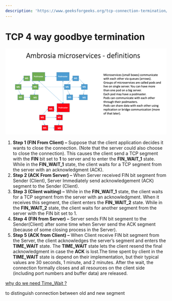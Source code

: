 ```yaml
---
description: 'https://www.geeksforgeeks.org/tcp-connection-termination/'
---
```


# TCP 4 way goodbye termination

![](../../../.gitbook/assets/image%20%28142%29.png)



1. **Step 1 \(FIN From Client\) –** Suppose that the client application decides it wants to close the connection. \(Note that the server could also choose to close the connection\). This causes the client send a TCP segment with the **FIN** bit set to **1** to server and to enter the **FIN\_WAIT\_1** state. While in the **FIN\_WAIT\_1** state, the client waits for a TCP segment from the server with an acknowledgment \(ACK\).
2. **Step 2 \(ACK From Server\) –** When Server received FIN bit segment from Sender \(Client\), Server Immediately send acknowledgement \(ACK\) segment to the Sender \(Client\).
3. **Step 3 \(Client waiting\) –** While in the **FIN\_WAIT\_1** state, the client waits for a TCP segment from the server with an acknowledgment. When it receives this segment, the client enters the **FIN\_WAIT\_2** state. While in the **FIN\_WAIT\_2** state, the client waits for another segment from the server with the FIN bit set to 1.
4. **Step 4 \(FIN from Server\) –** Server sends FIN bit segment to the Sender\(Client\) after some time when Server send the ACK segment \(because of some closing process in the Server\).
5. **Step 5 \(ACK from Client\) –** When Client receive FIN bit segment from the Server, the client acknowledges the server’s segment and enters the **TIME\_WAIT** state. The **TIME\_WAIT** state lets the client resend the final acknowledgment in case the **ACK** is lost.The time spent by client in the **TIME\_WAIT** state is depend on their implementation, but their typical values are 30 seconds, 1 minute, and 2 minutes. After the wait, the connection formally closes and all resources on the client side \(including port numbers and buffer data\) are released.



[why do we need Time\_Wait ?](http://www.serverframework.com/asynchronousevents/2011/01/time-wait-and-its-design-implications-for-protocols-and-scalable-servers.html)

to distinguish connection between old and new segment

